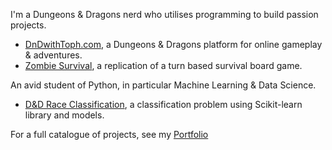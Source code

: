 I'm a Dungeons & Dragons nerd who utilises programming to build passion projects.

- [DnDwithToph.com](https://dndwithtoph.com/), a Dungeons & Dragons platform for online gameplay & adventures.
- [Zombie Survival](https://tophercollins.github.io/zombie-survival.html), a replication of a turn based survival board game.

An avid student of Python, in particular Machine Learning & Data Science.

- [D&D Race Classification](https://tophercollins.github.io/dnd-race-classification.html), a classification problem using Scikit-learn library and models.

For a full catalogue of projects, see my [Portfolio](https://tophercollins.github.io/)
